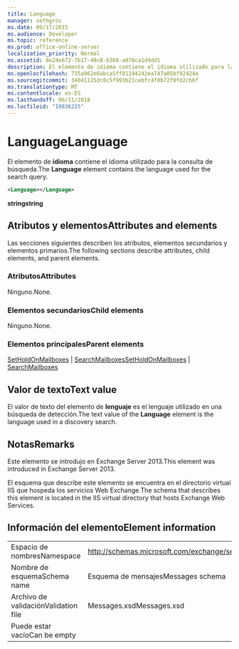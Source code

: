 ```yaml
---
title: Language
manager: sethgros
ms.date: 09/17/2015
ms.audience: Developer
ms.topic: reference
ms.prod: office-online-server
localization_priority: Normal
ms.assetid: 8e24e672-7b17-49c8-b368-a078ca1d4dd1
description: El elemento de idioma contiene el idioma utilizado para la consulta de búsqueda.
ms.openlocfilehash: 735a962e6abca5ff81194242ea747a05bf92424e
ms.sourcegitcommit: 34041125dc8c5f993b21cebfc4f8b72f0fd2cb6f
ms.translationtype: MT
ms.contentlocale: es-ES
ms.lasthandoff: 06/11/2018
ms.locfileid: "19836225"
---
```

# <a name="language"></a><span data-ttu-id="58879-103">Language</span><span class="sxs-lookup"><span data-stu-id="58879-103">Language</span></span>

<span data-ttu-id="58879-104">El elemento de **idioma** contiene el idioma utilizado para la consulta de búsqueda.</span><span class="sxs-lookup"><span data-stu-id="58879-104">The **Language** element contains the language used for the search query.</span></span> 
  
```XML
<Language></Language>
```

 <span data-ttu-id="58879-105">**string**</span><span class="sxs-lookup"><span data-stu-id="58879-105">**string**</span></span>
## <a name="attributes-and-elements"></a><span data-ttu-id="58879-106">Atributos y elementos</span><span class="sxs-lookup"><span data-stu-id="58879-106">Attributes and elements</span></span>

<span data-ttu-id="58879-107">Las secciones siguientes describen los atributos, elementos secundarios y elementos primarios.</span><span class="sxs-lookup"><span data-stu-id="58879-107">The following sections describe attributes, child elements, and parent elements.</span></span>
  
### <a name="attributes"></a><span data-ttu-id="58879-108">Atributos</span><span class="sxs-lookup"><span data-stu-id="58879-108">Attributes</span></span>

<span data-ttu-id="58879-109">Ninguno.</span><span class="sxs-lookup"><span data-stu-id="58879-109">None.</span></span>
  
### <a name="child-elements"></a><span data-ttu-id="58879-110">Elementos secundarios</span><span class="sxs-lookup"><span data-stu-id="58879-110">Child elements</span></span>

<span data-ttu-id="58879-111">Ninguno.</span><span class="sxs-lookup"><span data-stu-id="58879-111">None.</span></span>
  
### <a name="parent-elements"></a><span data-ttu-id="58879-112">Elementos principales</span><span class="sxs-lookup"><span data-stu-id="58879-112">Parent elements</span></span>

<span data-ttu-id="58879-113">[SetHoldOnMailboxes](setholdonmailboxes.md) | [SearchMailboxes](searchmailboxes.md)</span><span class="sxs-lookup"><span data-stu-id="58879-113">[SetHoldOnMailboxes](setholdonmailboxes.md) | [SearchMailboxes](searchmailboxes.md)</span></span>
  
## <a name="text-value"></a><span data-ttu-id="58879-114">Valor de texto</span><span class="sxs-lookup"><span data-stu-id="58879-114">Text value</span></span>

<span data-ttu-id="58879-115">El valor de texto del elemento de **lenguaje** es el lenguaje utilizado en una búsqueda de detección.</span><span class="sxs-lookup"><span data-stu-id="58879-115">The text value of the **Language** element is the language used in a discovery search.</span></span> 
  
## <a name="remarks"></a><span data-ttu-id="58879-116">Notas</span><span class="sxs-lookup"><span data-stu-id="58879-116">Remarks</span></span>

<span data-ttu-id="58879-117">Este elemento se introdujo en Exchange Server 2013.</span><span class="sxs-lookup"><span data-stu-id="58879-117">This element was introduced in Exchange Server 2013.</span></span>
  
<span data-ttu-id="58879-118">El esquema que describe este elemento se encuentra en el directorio virtual IIS que hospeda los servicios Web Exchange.</span><span class="sxs-lookup"><span data-stu-id="58879-118">The schema that describes this element is located in the IIS virtual directory that hosts Exchange Web Services.</span></span>
  
## <a name="element-information"></a><span data-ttu-id="58879-119">Información del elemento</span><span class="sxs-lookup"><span data-stu-id="58879-119">Element information</span></span>

|||
|:-----|:-----|
|<span data-ttu-id="58879-120">Espacio de nombres</span><span class="sxs-lookup"><span data-stu-id="58879-120">Namespace</span></span>  <br/> |http://schemas.microsoft.com/exchange/services/2006/messages  <br/> |
|<span data-ttu-id="58879-121">Nombre de esquema</span><span class="sxs-lookup"><span data-stu-id="58879-121">Schema name</span></span>  <br/> |<span data-ttu-id="58879-122">Esquema de mensajes</span><span class="sxs-lookup"><span data-stu-id="58879-122">Messages schema</span></span>  <br/> |
|<span data-ttu-id="58879-123">Archivo de validación</span><span class="sxs-lookup"><span data-stu-id="58879-123">Validation file</span></span>  <br/> |<span data-ttu-id="58879-124">Messages.xsd</span><span class="sxs-lookup"><span data-stu-id="58879-124">Messages.xsd</span></span>  <br/> |
|<span data-ttu-id="58879-125">Puede estar vacío</span><span class="sxs-lookup"><span data-stu-id="58879-125">Can be empty</span></span>  <br/> ||
   

